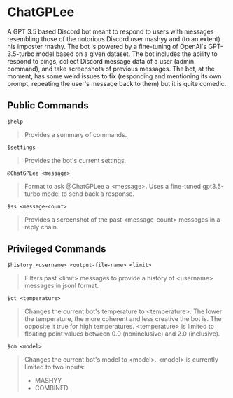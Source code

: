 # ChatGPLee
A GPT 3.5 based Discord bot meant to respond to users with messages resembling those of the notorious Discord user mashyy and (to an extent) his imposter rnashy. The bot is powered by a fine-tuning of OpenAI's GPT-3.5-turbo model based on a given dataset. The bot includes the ability to respond to pings, collect Discord message data of a user (admin command), and take screenshots of previous messages. The bot, at the moment, has some weird issues to fix (responding and mentioning its own prompt, repeating the user's message back to them) but it is quite comedic.

## Public Commands

```
$help
```

>Provides a summary of commands.

```
$settings
```
>Provides the bot's current settings.

```
@ChatGPLee <message>
```
>Format to ask @ChatGPLee a \<message\>. Uses a fine-tuned gpt3.5-turbo model to send back a response.

```
$ss <message-count>
```
>Provides a screenshot of the past \<message-count\> messages in a reply chain.

## Privileged Commands

```
$history <username> <output-file-name> <limit>
```
>Filters past \<limit\> messages to provide a history of \<username\> messages in jsonl format.

```
$ct <temperature>
```
>Changes the current bot's temperature to \<temperature\>.
>The lower the temperature, the more coherent and less creative the bot is. The opposite it true for high temperatures.
>\<temperature\> is limited to floating point values between 0.0 (noninclusive) and 2.0 (inclusive).

```
$cm <model>
```
>Changes the current bot's model to \<model\>.
>\<model\> is currently limited to two inputs:
>* MASHYY
>* COMBINED